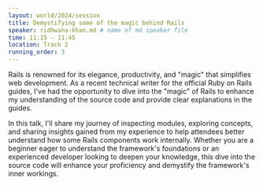 ```yaml
---
layout: world/2024/session
title: Demystifying some of the magic behind Rails
speaker: ridhwana-khan.md # name of md speaker file
time: 11:15 - 11:45
location: Track 2
running_order: 3
---
```


Rails is renowned for its elegance, productivity, and "magic" that simplifies web development. As a recent technical writer for the official Ruby on Rails guides, I've had the opportunity to dive into the "magic" of Rails to enhance my understanding of the source code and provide clear explanations in the guides.

In this talk, I'll share my journey of inspecting modules, exploring concepts, and sharing insights gained from my experience to help attendees better understand how some Rails components work internally. Whether you are a beginner eager to understand the framework's foundations or an experienced developer looking to deepen your knowledge, this dive into the source code will enhance your proficiency and demystify the framework's inner workings.